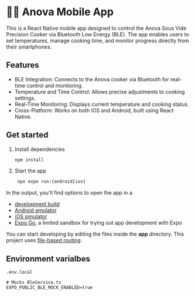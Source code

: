 # 🧑‍🍳 Anova Mobile App

This is a React Native mobile app designed to control the Anova Sous Vide Precision Cooker via Bluetooth Low Energy (BLE). The app enables users to set temperatures, manage cooking time, and monitor progress directly from their smartphones.

## Features
- BLE Integration: Connects to the Anova cooker via Bluetooth for real-time control and monitoring.
- Temperature and Time Control: Allows precise adjustments to cooking settings.
- Real-Time Monitoring: Displays current temperature and cooking status.
- Cross-Platform: Works on both iOS and Android, built using React Native.

## Get started

1. Install dependencies

   ```bash
   npm install
   ```

2. Start the app

   ```bash
    npx expo run:(android|ios)
   ```

In the output, you'll find options to open the app in a

- [development build](https://docs.expo.dev/develop/development-builds/introduction/)
- [Android emulator](https://docs.expo.dev/workflow/android-studio-emulator/)
- [iOS simulator](https://docs.expo.dev/workflow/ios-simulator/)
- [Expo Go](https://expo.dev/go), a limited sandbox for trying out app development with Expo

You can start developing by editing the files inside the **app** directory. This project uses [file-based routing](https://docs.expo.dev/router/introduction).

## Environment varialbes


```
.env.local

# Mocks BleService.ts
EXPO_PUBLIC_BLE_MOCK_ENABLED=true
```
